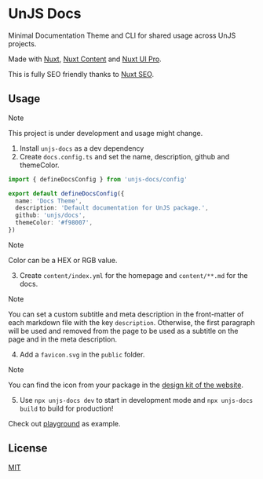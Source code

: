 # UnJS Docs

Minimal Documentation Theme and CLI for shared usage across UnJS projects.

Made with [Nuxt](https://nuxt.com/), [Nuxt Content](https://content.nuxt.com) and [Nuxt UI Pro](https://ui.nuxt.com/pro).

This is fully SEO friendly thanks to [Nuxt SEO](https://nuxtseo.com).

## Usage

> [!NOTE]
> This project is under development and usage might change.

1. Install `unjs-docs` as a dev dependency
2. Create `docs.config.ts` and set the name, description, github and themeColor.

```ts
import { defineDocsConfig } from 'unjs-docs/config'

export default defineDocsConfig({
  name: 'Docs Theme',
  description: 'Default documentation for UnJS package.',
  github: 'unjs/docs',
  themeColor: '#f98007',
})
```

> [!NOTE]
> Color can be a HEX or RGB value.

3. Create `content/index.yml` for the homepage and `content/**.md` for the docs.

> [!NOTE]
> You can set a custom subtitle and meta description in the front-matter of each markdown file with the key `description`. Otherwise, the first paragraph will be used and removed from the page to be used as a subtitle on the page and in the meta description.

4. Add a `favicon.svg` in the `public` folder.

> [!NOTE]
> You can find the icon from your package in the [design kit of the website](https://unjs.io/design-kit#package-logos).

5. Use `npx unjs-docs dev` to start in development mode and `npx unjs-docs build` to build for production!

Check out [playground](./playground/) as example.

## License

[MIT](./LICENSE)
